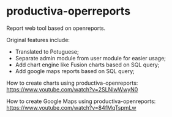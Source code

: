 # productiva-operreports
Report web tool based on openreports. 

Original features include:
 - Translated to Potuguese;
 - Separate admin module from user module for easier usage;
 - Add chart engine like Fusion charts based on SQL query;
 - Add google maps reports based on SQL query;

How to create charts using productiva-openreports:  
https://www.youtube.com/watch?v=2SLNlwWwyN0

How to create Google Maps using productiva-openreports:  
https://www.youtube.com/watch?v=84fMqTspmLw
 
